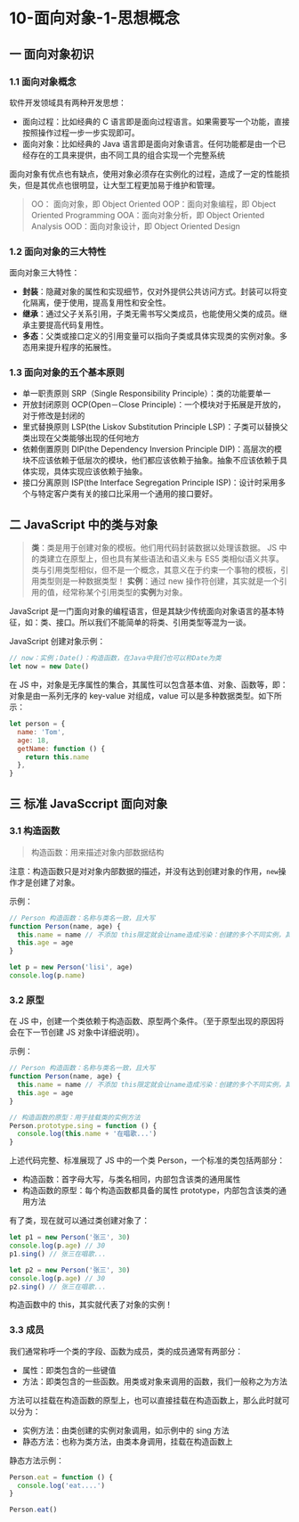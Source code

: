 # 10-面向对象-1-思想概念

## 一 面向对象初识

### 1.1 面向对象概念

软件开发领域具有两种开发思想：

- 面向过程：比如经典的 C 语言即是面向过程语言。如果需要写一个功能，直接按照操作过程一步一步实现即可。
- 面向对象：比如经典的 Java 语言即是面向对象语言。任何功能都是由一个已经存在的工具来提供，由不同工具的组合实现一个完整系统

面向对象有优点也有缺点，使用对象必须存在实例化的过程，造成了一定的性能损失，但是其优点也很明显，让大型工程更加易于维护和管理。

> OO： 面向对象，即 Object Oriented
> OOP：面向对象编程，即 Object Oriented Programming
> OOA：面向对象分析，即 Object Oriented Analysis
> OOD：面向对象设计，即 Object Oriented Design

### 1.2 面向对象的三大特性

面向对象三大特性：

- **封装**：隐藏对象的属性和实现细节，仅对外提供公共访问方式。封装可以将变化隔离，便于使用，提高复用性和安全性。
- **继承**：通过父子关系引用，子类无需书写父类成员，也能使用父类的成员。继承主要提高代码复用性。
- **多态**：父类或接口定义的引用变量可以指向子类或具体实现类的实例对象。多态用来提升程序的拓展性。

### 1.3 面向对象的五个基本原则

- 单一职责原则 SRP（Single Responsibility Principle）：类的功能要单一
- 开放封闭原则 OCP(Open－Close Principle)：一个模块对于拓展是开放的，对于修改是封闭的
- 里式替换原则 LSP(the Liskov Substitution Principle LSP)：子类可以替换父类出现在父类能够出现的任何地方
- 依赖倒置原则 DIP(the Dependency Inversion Principle DIP)：高层次的模块不应该依赖于低层次的模块，他们都应该依赖于抽象。抽象不应该依赖于具体实现，具体实现应该依赖于抽象。
- 接口分离原则 ISP(the Interface Segregation Principle ISP)：设计时采用多个与特定客户类有关的接口比采用一个通用的接口要好。

## 二 JavaScript 中的类与对象

> **类**：类是用于创建对象的模板。他们用代码封装数据以处理该数据。 JS 中的类建立在原型上，但也具有某些语法和语义未与 ES5 类相似语义共享。类与引用类型相似，但不是一个概念，其意义在于约束一个事物的模板，引用类型则是一种数据类型！
> **实例**：通过 new 操作符创建，其实就是一个引用的值，经常称某个引用类型的**实例**为对象。

JavaScript 是一门面向对象的编程语言，但是其缺少传统面向对象语言的基本特征，如：类、接口。所以我们不能简单的将类、引用类型等混为一谈。

JavaScript 创建对象示例：

```js
// now：实例；Date()：构造函数，在Java中我们也可以称Date为类
let now = new Date()
```

在 JS 中，对象是无序属性的集合，其属性可以包含基本值、对象、函数等，即：对象是由一系列无序的 key-value 对组成，value 可以是多种数据类型。如下所示：

```js
let person = {
  name: 'Tom',
  age: 18,
  getName: function () {
    return this.name
  },
}
```

## 三 标准 JavaSccript 面向对象

### 3.1 构造函数

> 构造函数：用来描述对象内部数据结构

注意：构造函数只是对对象内部数据的描述，并没有达到创建对象的作用，`new`操作才是创建了对象。

示例：

```js
// Person 构造函数：名称与类名一致，且大写
function Person(name, age) {
  this.name = name // 不添加 this限定就会让name造成污染：创建的多个不同实例，其name都一样
  this.age = age
}

let p = new Person('lisi', age)
console.log(p.name)
```

### 3.2 原型

在 JS 中，创建一个类依赖于构造函数、原型两个条件。（至于原型出现的原因将会在下一节创建 JS 对象中详细说明）。

示例：

```js
// Person 构造函数：名称与类名一致，且大写
function Person(name, age) {
  this.name = name // 不添加 this限定就会让name造成污染：创建的多个不同实例，其name都一样
  this.age = age
}

// 构造函数的原型：用于挂载类的实例方法
Person.prototype.sing = function () {
  console.log(this.name + '在唱歌...')
}
```

上述代码完整、标准展现了 JS 中的一个类 Person，一个标准的类包括两部分：

- 构造函数：首字母大写，与类名相同，内部包含该类的通用属性
- 构造函数的原型：每个构造函数都具备的属性 prototype，内部包含该类的通用方法

有了类，现在就可以通过类创建对象了：

```js
let p1 = new Person('张三', 30)
console.log(p.age) // 30
p1.sing() // 张三在唱歌...

let p2 = new Person('张三', 30)
console.log(p.age) // 30
p2.sing() // 张三在唱歌...
```

构造函数中的 this，其实就代表了对象的实例！

### 3.3 成员

我们通常称呼一个类的字段、函数为成员，类的成员通常有两部分：

- 属性：即类包含的一些键值
- 方法：即类包含的一些函数。用类或对象来调用的函数，我们一般称之为方法

方法可以挂载在构造函数的原型上，也可以直接挂载在构造函数上，那么此时就可以分为：

- 实例方法：由类创建的实例对象调用，如示例中的 sing 方法
- 静态方法：也称为类方法，由类本身调用，挂载在构造函数上

静态方法示例：

```js
Person.eat = function () {
  console.log('eat....')
}

Person.eat()
```
